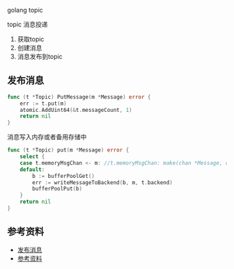 <!-- ---
title: golang topic
date: 2018-08-20 21:22:33
category: language, go, nsq
--- -->

golang topic

topic 消息投递

1. 获取topic
2. 创建消息
3. 消息发布到topic

## 发布消息

```go
func (t *Topic) PutMessage(m *Message) error {
	err := t.put(m)
	atomic.AddUint64(&t.messageCount, 1)
	return nil
}
```

消息写入内存或者备用存储中

```go
func (t *Topic) put(m *Message) error {
	select {
	case t.memoryMsgChan <- m: //t.memoryMsgChan: make(chan *Message, ctx.nsqd.getOpts().MemQueueSize)
	default:
		b := bufferPoolGet()
		err := writeMessageToBackend(b, m, t.backend)
		bufferPoolPut(b)
	}
	return nil
}
```


## 参考资料

- [发布消息](#发布消息)
- [参考资料](#参考资料)